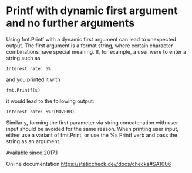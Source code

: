 # Printf with dynamic first argument and no further arguments

Using fmt.Printf with a dynamic first argument can lead to unexpected
output. The first argument is a format string, where certain character
combinations have special meaning. If, for example, a user were to
enter a string such as

    Interest rate: 5%

and you printed it with

    fmt.Printf(s)

it would lead to the following output:

    Interest rate: 5%!(NOVERB).

Similarly, forming the first parameter via string concatenation with
user input should be avoided for the same reason. When printing user
input, either use a variant of fmt.Print, or use the %s Printf verb
and pass the string as an argument.

Available since
    2017.1

Online documentation
    https://staticcheck.dev/docs/checks#SA1006
